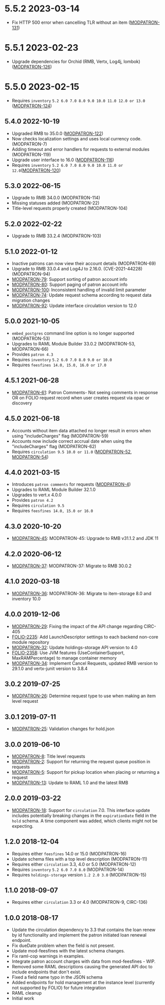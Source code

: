 # 5.5.2 2023-03-14

* Fix HTTP 500 error when cancelling TLR without an item ([MODPATRON-131](https://github.com/folio-org/mod-patron/pull/125))

# 5.5.1 2023-02-23

* Upgrade dependencies for Orchid (RMB, Vertx, Log4j, lombok) ([MODPATRON-126](https://github.com/folio-org/mod-patron/pull/123))

# 5.5.0 2023-02-15

* Requires `inventory` `5.2 6.0 7.0 8.0 9.0 10.0 11.0 12.0 or 13.0` ([MODPATRON-124](https://issues.folio.org/browse/MODPATRON-124))

## 5.4.0 2022-10-19

* Upgraded RMB to 35.0.0 ([MODPATRON-122](https://issues.folio.org/browse/MODPATRON-122))
* Now checks localization settings and uses local currency code. (MODPATRON-7)
* Adding timeout and error handlers for requests to external modules (MODPATRON-119)
* Upgrade user interface to 16.0 ([MODPATRON-116](https://issues.folio.org/browse/MODPATRON-116))
* Requires `inventory` `5.2 6.0 7.0 8.0 9.0 10.0 11.0 or 12.0`([MODPATRON-120](https://issues.folio.org/browse/MODPATRON-120))

## 5.3.0 2022-06-15

* Upgrade to RMB 34.0.0 (MODPATRON-114)
* Missing statuses added (MODPATRON-22)
* Title-level requests properly created (MODPATRON-104)

## 5.2.0 2022-02-22

* Upgrade to RMB 33.2.4 (MODPATRON-103)

## 5.1.0 2022-01-12

* Inactive patrons can now view their account details (MODPATRON-69)
* Upgrade to RMB 33.0.4 and Log4J to 2.16.0. (CVE-2021-44228) (MODPATRON-94)
* [MODPATRON-79](https://issues.folio.org/browse/MODPATRON-79): Support sorting of patron account info
* [MODPATRON-80](https://issues.folio.org/browse/MODPATRON-80): Support paging of patron account info
* [MODPATRON-100](https://issues.folio.org/browse/MODPATRON-100): Inconsistent handling of invalid limit parameter
* [MODPATRON-74](https://issues.folio.org/browse/MODPATRON-74): Update request schema according to request data migration changes
* [MODPATRON-92](https://issues.folio.org/browse/MODPATRON-92): Update interface circulation version to 12.0

## 5.0.0 2021-10-05

* `embed_postgres` command line option is no longer supported (MODPATRON-53)
* Upgrades to RAML Module Builder 33.0.2 (MODPATRON-53, MODPATRON-66)
* Provides `patron 4.3`
* Requires `inventory` `5.2 6.0 7.0 8.0 9.0 or 10.0`
* Requires `feesfines 14.0, 15.0, 16.0 or 17.0`

## 4.5.1 2021-06-28

 * [MODPATRON-61](https://issues.folio.org/browse/MODPATRON-61): Patron Comments- Not seeing comments in response OR on FOLIO
   request record when user creates request via opac or discovery

## 4.5.0 2021-06-18

 * Accounts without item data attached no longer result in errors when using "includeCharges" flag (MODPATRON-59)
 * Accounts now include correct accrual date when using the "includeCharges" flag (MODPATRON-62)
 * Requires `circulation 9.5 10.0 or 11.0` ([MODPATRON-52](https://issues.folio.org/browse/MODPATRON-52), [MODPATRON-54](https://issues.folio.org/browse/MODPATRON-54))


## 4.4.0 2021-03-15

 * Introduces `patron comments` for requests ([MODPATRON-4](https://issues.folio.org/browse/MODPATRON-4))
 * Upgrades to RAML Module Builder 32.1.0
 * Upgrades to vert.x 4.0.0
 * Provides `patron 4.2`
 * Requires `circulation 9.5`
 * Requires `feesfines 14.0, 15.0 or 16.0`


## 4.3.0 2020-10-20
 * [MODPATRON-45](https://issues.folio.org/browse/MODPATRON-45): MODPATRON-45: Upgrade to RMB v31.1.2 and JDK 11

## 4.2.0 2020-06-12
 * [MODPATRON-37](https://issues.folio.org/browse/MODPATRON-37): MODPATRON-37: Migrate to RMB 30.0.2

## 4.1.0 2020-03-18
 * [MODPATRON-36](https://issues.folio.org/browse/MODPATRON-36): MODPATRON-36: Migrate to item-storage 8.0 and inventory 10.0

## 4.0.0 2019-12-06
 * [MODPATRON-29](https://issues.folio.org/browse/MODPATRON-29): Fixing the impact of the API change regarding CIRC-405
 * [FOLIO-2235](https://issues.folio.org/browse/FOLIO-2235): Add LaunchDescriptor settings to each backend non-core module repository
 * [MODPATRON-32](https://issues.folio.org/browse/MODPATRON-32): Update holdings-storage API version to 4.0
 * [FOLIO-2358](https://issues.folio.org/browse/FOLIO-2358): Use JVM features (UseContainerSupport, MaxRAMPercentage) to manage container memory
 * [MODPATRON-34](https://issues.folio.org/browse/MODPATRON-34): Implement Cancel Requests, updated RMB version to 29.1.0 and vertx-junit version to 3.8.4

## 3.0.2 2019-07-25
 * [MODPATRON-26](https://issues.folio.org/browse/MODPATRON-26): Determine request type to use when
   making an item level request

## 3.0.1 2019-07-11
 * [MODPATRON-25](https://issues.folio.org/browse/MODPATRON-25): Validation changes for hold.json

## 3.0.0 2019-06-10
 * [MODPATRON-8](https://issues.folio.org/browse/MODPATRON-8): Title level requests
 * [MODPATRON-2](https://issues.folio.org/browse/MODPATRON-2): Support for returning the request queue position in requests
 * [MODPATRON-5](https://issues.folio.org/browse/MODPATRON-5): Support for pickup location when placing or returning a request
 * [MODPATRON-13](https://issues.folio.org/browse/MODPATRON-13): Update to RAML 1.0 and the latest RMB

## 2.0.0 2019-03-22
 * [MODPATRON-18](https://issues.folio.org/browse/MODPATRON-18): Support for
   `circulation` 7.0. This interface update includes potentially breaking
    changes in the `expirationDate` field in the `hold` schema. A time
    component was added, which clients might not be expecting.

## 1.2.0 2018-12-04
 * Requires either `feesfines` 14.0 or 15.0 (MODPATRON-16)
 * Update schema files with a top level description (MODPATRON-11)
 * Requires either `circulation` 3.3, 4.0 or 5.0 (MODPATRON-12)
 * Requires `inventory` `5.2 6.0 7.0 8.0` (MODPATRON-14)
 * Requires `holdings-storage` version `1.2 2.0 3.0` (MODPATRON-15)

## 1.1.0 2018-09-07
 * Requires either `circulation` 3.3 or 4.0 (MODPATRON-9, CIRC-136)

## 1.0.0 2018-08-17
 * Update the circulation dependency to 3.3 that contains the loan renew by id
   functionality and implement the patron initiated loan renewal endpoint.
 * Fix dueDate problem when the field is not present.
 * Update mod-feesfines with the latest schema changes.
 * Fix raml-cop warnings in examples.
 * Integrate patron account charges with data from mod-feesfines - WIP.
 * Removed some RAML descriptions causing the generated API doc to include
   endpoints that don't exist.
 * Fixed a field name typo in the JSON schema
 * Added endpoints for hold management at the instance level (currently not
   supported by FOLIO) for future integration
 * RAML cleanup
 * Initial work
